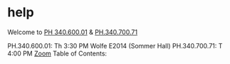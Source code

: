 # help

Welcome to [PH 340.600.01](https://www.jhsph.edu/courses/course/36389/2022/340.600.01/stata-programming) & [PH.340.700.71](https://www.jhsph.edu/courses/course/37447/2022/340.700.71/advanced-stata-programming)

PH.340.600.01: Th 3:30 PM Wolfe E2014 (Sommer Hall) 
PH.340.700.71: T 4:00 PM [Zoom](https://jhjhm.zoom.us/j/98823052701)
Table of Contents:

```{tableofcontents}
```
